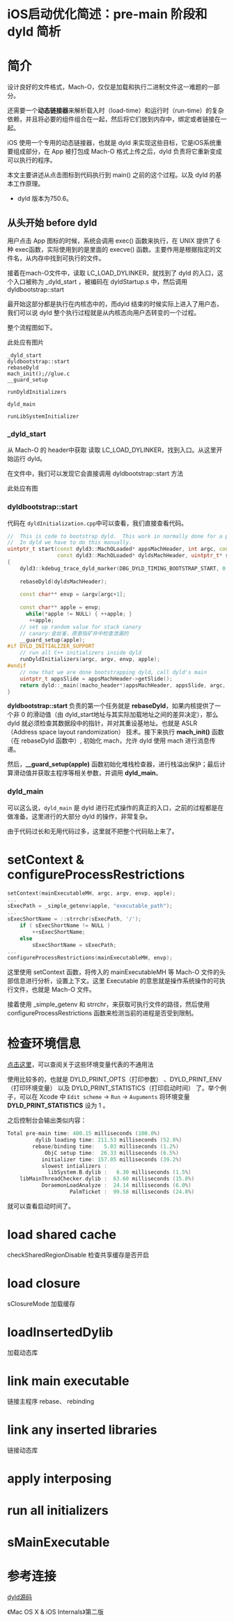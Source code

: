 # iOS启动优化简述：pre-main 阶段和 dyld 简析


# 简介

设计良好的文件格式，Mach-O，仅仅是加载和执行二进制文件这一难题的一部分。

还需要一个**动态链接器**来解析载入时（load-time）和运行时（run-time）的复杂依赖，并且将必要的组件组合在一起，然后将它们放到内存中，绑定或者链接在一起。

iOS 使用一个专用的动态链接器，也就是 dyld 来实现这些目标，它是iOS系统重要组成部分，在 App 被打包成 Mach-O 格式上传之后，dyld 负责将它重新变成可以执行的程序。

本文主要讲述从点击图标到代码执行到 main() 之前的这个过程。以及 dyld 的基本工作原理。

<!--它是如何链接和绑定符号的，还有苹果最重要的组件之一 ———— `CoreSymbolication`。
以及dyld3提出的共享缓存-dyld shared cache。-->


* dyld 版本为750.6。




## 从头开始 before dyld

用户点击 App 图标的时候，系统会调用 exec() 函数来执行，在 UNIX 提供了 6 种 exec函数，实际使用到的是里面的 execve() 函数。主要作用是根据指定的文件名，从内存中找到可执行的文件。

接着在mach-O文件中，读取 LC_LOAD_DYLINKER，就找到了 dyld 的入口，这个入口被称为 _dyld_start ，被编码在 dyldStartup.s 中，然后调用 dyldbootstrap::start

最开始这部分都是执行在内核态中的，而dyld 结束的时候实际上进入了用户态，我们可以说 dyld 整个执行过程就是从内核态向用户态转变的一个过程。

整个流程图如下。

此处应有图片

```
_dyld_start
dyldbootstrap::start
rebaseDyld
mach_init();//glue.c
__guard_setup

runDyldInitializers

dyld_main

runLibSystemInitializer

```




### _dyld_start

从 Mach-O 的 header中获取 读取 LC_LOAD_DYLINKER，找到入口。从这里开始运行 dyld。

在文件中，我们可以发现它会直接调用 dyldbootstrap::start 方法

此处应有图


### dyldbootstrap::start

代码在 `dyldInitialization.cpp`中可以查看，我们直接查看代码。

```C++
//  This is code to bootstrap dyld.  This work in normally done for a program by dyld and crt.
//  In dyld we have to do this manually.
uintptr_t start(const dyld3::MachOLoaded* appsMachHeader, int argc, const char* argv[],
				const dyld3::MachOLoaded* dyldsMachHeader, uintptr_t* startGlue)
{
    dyld3::kdebug_trace_dyld_marker(DBG_DYLD_TIMING_BOOTSTRAP_START, 0, 0, 0, 0);
    
    rebaseDyld(dyldsMachHeader);
    
    const char** envp = &argv[argc+1];
    
    const char** apple = envp;
	  while(*apple != NULL) { ++apple; }
	   ++apple;
	// set up random value for stack canary
	// canary:金丝雀，原意指矿井中检查泄漏的
	__guard_setup(apple);
#if DYLD_INITIALIZER_SUPPORT
	// run all C++ initializers inside dyld
	runDyldInitializers(argc, argv, envp, apple);
#endif
	// now that we are done bootstrapping dyld, call dyld's main
	uintptr_t appsSlide = appsMachHeader->getSlide();
	return dyld::_main((macho_header*)appsMachHeader, appsSlide, argc, argv, envp, apple, startGlue);
}
```


**dyldbootstrap::start** 负责的第一个任务就是 **rebaseDyld**，如果内核提供了一个非 0 的滑动值（由 dyld_start地址与其实际加载地址之间的差异决定），那么 dyld 就必须检查其数据段中的指针，并对其重设基地址。也就是 ASLR（Address space layout randomization） 技术。接下来执行 **mach_init()** 函数（在 rebaseDyld 函数中）, 初始化 mach，允许 dyld 使用 mach 进行消息传递。

然后，**__guard_setup(apple)** 函数初始化堆栈检查器，进行栈溢出保护；最后计算滑动值并获取主程序等相关参数，并调用 **dyld_main**。

### dyld_main

可以这么说，`dyld_main` 是 dyld 进行花式操作的真正的入口，之前的过程都是在做准备。这里进行的大部分 dyld 的操作，非常复杂。

由于代码过长和无用代码过多，这里就不把整个代码贴上来了。

# setContext & configureProcessRestrictions

```C++
setContext(mainExecutableMH, argc, argv, envp, apple);
...
sExecPath = _simple_getenv(apple, "executable_path");
...
sExecShortName = ::strrchr(sExecPath, '/');
	if ( sExecShortName != NULL )
		++sExecShortName;
	else
		sExecShortName = sExecPath;
...		
configureProcessRestrictions(mainExecutableMH, envp);
```

这里使用 setContext 函数，将传入的 mainExecutableMH 等 Mach-O 文件的头部信息进行分析，设置上下文。这里 Executable 的意思就是操作系统操作的可执行文件，也就是 Mach-O 文件。

接着使用 _simple_getenv 和 strrchr，来获取可执行文件的路径，然后使用 configureProcessRestrictions 函数来检测当前的进程是否受到限制。

# 检查环境信息

[点击这里](https://www.manpagez.com/man/1/dyld/osx-10.3.php)，可以查阅关于这些环境变量代表的不通用法

使用比较多的，也就是 DYLD_PRINT_OPTS（打印参数） 、DYLD_PRINT_ENV（打印环境变量） 以及 DYLD_PRINT_STATISTICS（打印启动时间） 了。举个例子，可以在 Xcode 中 `Edit scheme` -> `Run` -> `Auguments` 将环境变量 **DYLD_PRINT_STATISTICS** 设为 1 。

之后控制台会输出类似内容：
```C++
Total pre-main time: 400.15 milliseconds (100.0%)
         dylib loading time: 211.53 milliseconds (52.8%)
        rebase/binding time:   5.03 milliseconds (1.2%)
            ObjC setup time:  26.33 milliseconds (6.5%)
           initializer time: 157.05 milliseconds (39.2%)
           slowest intializers :
             libSystem.B.dylib :   6.30 milliseconds (1.5%)
    libMainThreadChecker.dylib :  63.60 milliseconds (15.8%)
           DoraemonLoadAnalyze :  24.14 milliseconds (6.0%)
                    PalmTicket :  99.58 milliseconds (24.8%)
```
就可以查看启动时间了。






# load shared cache
checkSharedRegionDisable 检查共享缓存是否开启

# load closure





sClosureMode
加载缓存

# loadInsertedDylib

加载动态库

# link main executable
链接主程序 rebase、 rebinding



# link any inserted libraries

链接动态库


# apply interposing


# run all initializers
 
 
 
 
# sMainExecutable




# 参考连接

[dyld源码](https://opensource.apple.com/tarballs/dyld/)


《Mac OS X & iOS Internals》第二版
